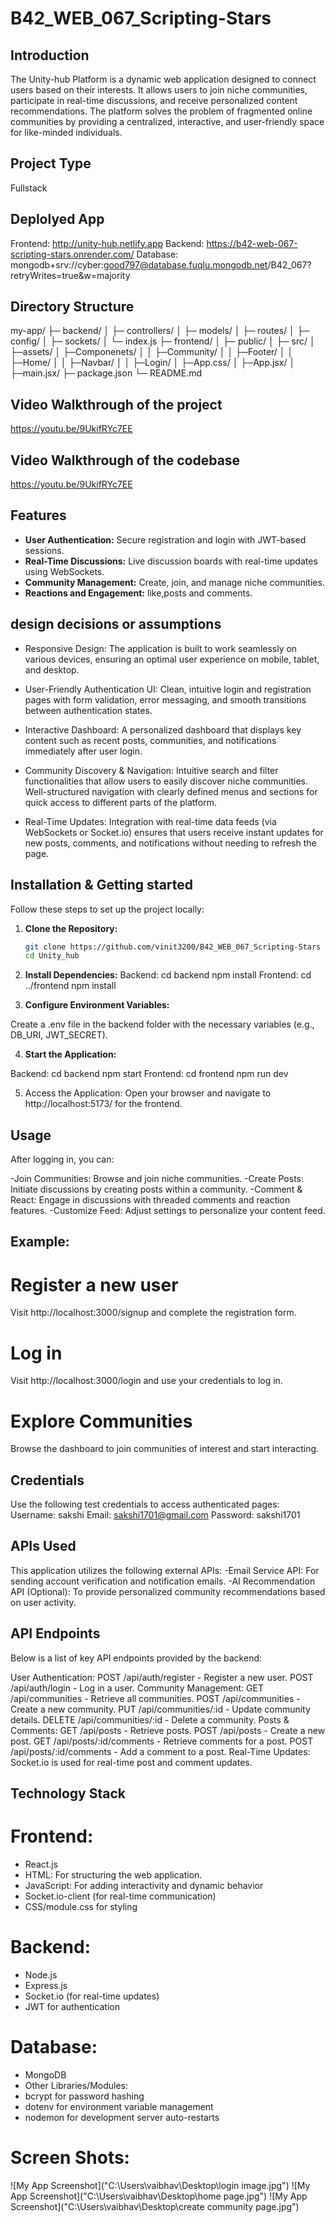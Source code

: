 # B42_WEB_067_Scripting-Stars

## Introduction
The Unity-hub Platform is a dynamic web application designed to connect users based on their interests. It allows users to join niche communities, participate in real-time discussions, and receive personalized content recommendations. The platform solves the problem of fragmented online communities by providing a centralized, interactive, and user-friendly space for like-minded individuals.

## Project Type
Fullstack

## Deplolyed App
Frontend: http://unity-hub.netlify.app
Backend: https://b42-web-067-scripting-stars.onrender.com/
Database: mongodb+srv://cyber:good797@database.fuqlu.mongodb.net/B42_067?retryWrites=true&w=majority

## Directory Structure
my-app/ 
├─ backend/ 
│ ├─ controllers/ 
│ ├─ models/ 
│ ├─ routes/ 
│ ├─ config/ 
│ ├─ sockets/ 
│ └─ index.js 
├─ frontend/ 
│ ├─ public/ 
│ ├─ src/ 
│    ├─assets/
│    ├─Componenets/
│    │  ├─Community/
│    │  ├─Footer/
│    │  ├─Home/
│    │  ├─Navbar/
│    │  ├─Login/
│    ├─App.css/
│    ├─App.jsx/
│    ├─main.jsx/
├─ package.json 
└─ README.md

## Video Walkthrough of the project
https://youtu.be/9UkifRYc7EE

## Video Walkthrough of the codebase
https://youtu.be/9UkifRYc7EE

## Features
- **User Authentication:** Secure registration and login with JWT-based sessions.
- **Real-Time Discussions:** Live discussion boards with real-time updates using WebSockets.
- **Community Management:** Create, join, and manage niche communities.
- **Reactions and Engagement:** like,posts and comments.

## design decisions or assumptions
- Responsive Design:
The application is built to work seamlessly on various devices, ensuring an optimal user experience on mobile, tablet, and desktop.

- User-Friendly Authentication UI:
Clean, intuitive login and registration pages with form validation, error messaging, and smooth transitions between authentication states.

- Interactive Dashboard:
A personalized dashboard that displays key content such as recent posts, communities, and notifications immediately after user login.

- Community Discovery & Navigation:
Intuitive search and filter functionalities that allow users to easily discover niche communities.
Well-structured navigation with clearly defined menus and sections for quick access to different parts of the platform.

- Real-Time Updates:
Integration with real-time data feeds (via WebSockets or Socket.io) ensures that users receive instant updates for new posts, comments, and notifications without needing to refresh the page.

## Installation & Getting started
Follow these steps to set up the project locally:

1. **Clone the Repository:**
   ```bash
   git clone https://github.com/vinit3200/B42_WEB_067_Scripting-Stars
   cd Unity_hub

2. **Install Dependencies:**
Backend:
   cd backend
   npm install
Frontend:
   cd ../frontend
   npm install 

3. **Configure Environment Variables:**

Create a .env file in the backend folder with the necessary variables (e.g., DB_URI, JWT_SECRET).     

4. **Start the Application:**

Backend:
   cd backend
   npm start
Frontend:
   cd frontend
   npm run dev

5. Access the Application: Open your browser and navigate to http://localhost:5173/ for the frontend.


## Usage
After logging in, you can:

-Join Communities: Browse and join niche communities.
-Create Posts: Initiate discussions by creating posts within a community.
-Comment & React: Engage in discussions with threaded comments and reaction features.
-Customize Feed: Adjust settings to personalize your content feed.

## Example:
# Register a new user
Visit http://localhost:3000/signup and complete the registration form.
# Log in
Visit http://localhost:3000/login and use your credentials to log in.
# Explore Communities
Browse the dashboard to join communities of interest and start interacting.

## Credentials
Use the following test credentials to access authenticated pages:
Username: sakshi
Email: sakshi1701@gmail.com
Password: sakshi1701 

## APIs Used
This application utilizes the following external APIs:
-Email Service API: For sending account verification and notification emails.
-AI Recommendation API (Optional): To provide personalized community recommendations based on user activity.

## API Endpoints
Below is a list of key API endpoints provided by the backend:

User Authentication:
POST /api/auth/register - Register a new user.
POST /api/auth/login - Log in a user.
Community Management:
GET /api/communities - Retrieve all communities.
POST /api/communities - Create a new community.
PUT /api/communities/:id - Update community details.
DELETE /api/communities/:id - Delete a community.
Posts & Comments:
GET /api/posts - Retrieve posts.
POST /api/posts - Create a new post.
GET /api/posts/:id/comments - Retrieve comments for a post.
POST /api/posts/:id/comments - Add a comment to a post.
Real-Time Updates:
Socket.io is used for real-time post and comment updates.


## Technology Stack
# Frontend:
- React.js
- HTML: For structuring the web application.
- JavaScript: For adding interactivity and dynamic behavior
- Socket.io-client (for real-time communication)
- CSS/module.css for styling
# Backend:
- Node.js
- Express.js
- Socket.io (for real-time updates)
- JWT for authentication
# Database:
- MongoDB
- Other Libraries/Modules:
- bcrypt for password hashing
- dotenv for environment variable management
- nodemon for development server auto-restarts

# Screen Shots:
![My App Screenshot]("C:\Users\vaibhav\Desktop\login image.jpg")
![My App Screenshot]("C:\Users\vaibhav\Desktop\home page.jpg")
![My App Screenshot]("C:\Users\vaibhav\Desktop\create community page.jpg")

